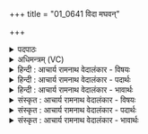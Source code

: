 +++
title = "01_0641 विदा मघवन्"

+++
<details><summary>पदपाठः</summary>

वि꣣दाः꣢। म꣣घवन्। विदाः꣢। गा꣣तु꣢म्। अ꣡नु꣢꣯। शँ꣣सिषः। दि꣡शः꣢꣯। शि꣡क्षा꣢꣯। श꣣चीनाम्। पते। पूर्वीणा꣢म्। पु꣣रूवसो। पुरु। वसो। ६४१।
</details>

<details><summary>अधिमन्त्रम् (VC)</summary>

- इन्द्रः
- प्रजापतिः
- विराडनुष्टुप्
- गान्धारः
- 0
</details>

<details><summary>हिन्दी : आचार्य रामनाथ वेदालंकार - विषयः</summary>

प्रथम मन्त्र में परमात्मा से मार्गनिर्देशन की प्रार्थना की गयी है।
</details>

<details><summary>हिन्दी : आचार्य रामनाथ वेदालंकार - पदार्थः</summary>

पदार्थान्वय -  हे (मघवन्) ज्ञानरूप ऐश्वर्य के धनी परमात्मन् ! आप (विदाः) हमें जानिए, (गातुम्) हमारे आचरण को (विदाः) जानिए, (दिशः) गन्तव्य दिशाओं का (अनुशंसिषः) उपदेश कीजिए। हे (शचीनां पते) ज्ञानों और कर्मों के अधिपति ! आप हमें भी (शिक्ष) ज्ञान और कर्म प्रदान कीजिए। हे (पुरुवसो) प्रचुर धनवाले ! आप (पूर्वीणाम्) श्रेष्ठ दानों के स्वामी हैं, हमें भी उन दानों का पात्र बनाइए ॥१॥ इस मन्त्र में अनेक क्रियाओं का एक कारक से योग होने के कारण दीपक अलङ्कार है। ‘विदा’ की आवृत्ति में लाटानुप्रास है। ‘पूर्वी, पुरूव’ में छेकानुप्रास है ॥१॥
</details>

<details><summary>हिन्दी : आचार्य रामनाथ वेदालंकार - भावार्थः</summary>

भावार्थ -  परमात्मा से सब मनुष्यों को कर्तव्यज्ञान और कर्मसम्पति प्राप्त करके, पुरुषार्थ से धन कमा कर सदाचारपूर्वक समृद्ध जीवन बिताना चाहिए ॥१॥
</details>

<details><summary>संस्कृत : आचार्य रामनाथ वेदालंकार - विषयः</summary>

तत्राद्ये मन्त्रे परमात्मा मार्गनिर्देशार्थं प्रार्थ्यते।
</details>

<details><summary>संस्कृत : आचार्य रामनाथ वेदालंकार - पदार्थः</summary>

पदार्थान्वय -  हे (मघवन्) ज्ञानैश्वर्यशालिन् परमात्मन् ! त्वम् (विदाः) अस्मान् विद्धि जानीहि, (गातुम्) अस्माकम् आचरणम् (विदाः) विद्धि जानीहि, (दिशः) गन्तव्यान् मार्गान् (अनुशंसिषः) अनुशाधि। हे (शचीनां पते) प्रज्ञानां कर्मणां च अधिपते ! त्वम् अस्मभ्यम् अपि (शिक्ष) सत्प्रज्ञाः सत्कर्माणि च प्रदेहि। हे (पुरूवसो) प्रभूतधन ! त्वम् (पूर्वीणाम्) श्रेष्ठानां रातीनां, पतिः असि इति शेषः, तासां रातीनाम् अस्मानपि पात्रं कुरु। अत्र पूर्वीशब्देन श्रेष्ठा रातयो गृह्यन्ते, ‘पूर्वीरिन्द्रस्य रातयः।’ ऋ० १।११।३ इति श्रुतेः ॥ (विदाः) विद ज्ञाने, लेटि रूपम्, ‘लेटोऽडाटौ’, अ० ३।४।९४ इत्याडागमः। (अनुशंसिषः), अनुपूर्वात् शंसतेः लेटि रूपम्। (शचीनां पते), शची इति कर्मनाम प्रज्ञानाम च, निघं० २।१, ३।९। (शिक्षा), शिक्षतिः दानकर्मा, निघं० ३।२०। संहितायां ‘द्व्यचोऽतस्तिङः अ० ६।३।१३५ इति दीर्घः ॥१॥ अत्र बहूनां क्रियाणामेककारकयोगाद् दीपकालङ्कारः। ‘विदा’ इत्यस्यावृत्तौ लाटानुप्रासः। ‘पूर्वी, पुरूव’ इत्यत्र छेकानुप्रासः ॥१॥
</details>

<details><summary>संस्कृत : आचार्य रामनाथ वेदालंकार - भावार्थः</summary>

भावार्थ -  परमात्मनः सकाशात् सर्वैर्जनैः कर्तव्यज्ञानं कर्मसम्पत्तिं च प्राप्य पुरुषार्थेन धनान्यर्जयित्वा सदाचारेण समृद्धं जीवनं यापनीयम् ॥१॥
</details>